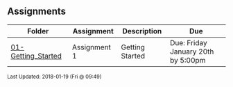 ## Assignments
| Folder | Assignment | Description | Due|
 | ------------|------------|------------|------------|
 | [01-Getting_Started](./01-Getting_Started) |  Assignment 1  |  Getting Started | Due: Friday January 20th by 5:00pm |

<sup>Last Updated: 2018-01-19 (Fri @ 09:49)</sup>